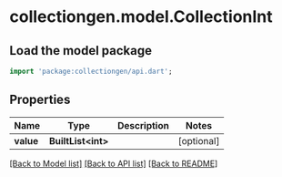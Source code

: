 # collectiongen.model.CollectionInt

## Load the model package
```dart
import 'package:collectiongen/api.dart';
```

## Properties
Name | Type | Description | Notes
------------ | ------------- | ------------- | -------------
**value** | **BuiltList&lt;int&gt;** |  | [optional] 

[[Back to Model list]](../README.md#documentation-for-models) [[Back to API list]](../README.md#documentation-for-api-endpoints) [[Back to README]](../README.md)


